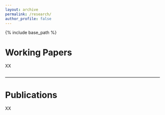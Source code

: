 ```yaml
---
layout: archive
permalink: /research/
author_profile: false
---
```


{% include base_path %}

# Working Papers

XX

<hr style="margin: 2em 0; border: none; border-top: 1px solid #ccc;">

# Publications

XX